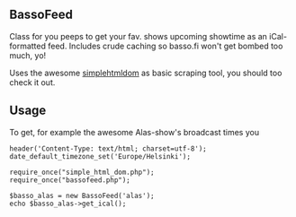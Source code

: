 BassoFeed
---------

Class for you peeps to get your fav. shows upcoming showtime as an iCal-formatted feed. Includes crude caching so basso.fi won't get bombed too much, yo!

Uses the awesome [simplehtmldom](http://simplehtmldom.sourceforge.net/) as basic scraping tool, you should too check it out.

Usage
-----
To get, for example the awesome Alas-show's broadcast times you 

    header('Content-Type: text/html; charset=utf-8');
    date_default_timezone_set('Europe/Helsinki');
    
    require_once("simple_html_dom.php");
    require_once("bassofeed.php");
    
    $basso_alas = new BassoFeed('alas');
    echo $basso_alas->get_ical();


    